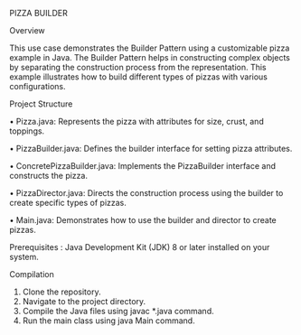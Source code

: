 PIZZA BUILDER 

Overview

This use case demonstrates the Builder Pattern using a customizable pizza example in Java. The Builder Pattern helps in constructing complex objects by separating the construction process from the representation. This example illustrates how to build different types of pizzas with various configurations.

Project Structure

•	Pizza.java:  Represents the pizza with attributes for size, crust, and toppings.

•	PizzaBuilder.java: Defines the builder interface for setting pizza attributes.

•	ConcretePizzaBuilder.java: Implements the PizzaBuilder interface and constructs the pizza.

•	PizzaDirector.java: Directs the construction process using the builder to create specific types of pizzas.

•	Main.java: Demonstrates how to use the builder and director to create pizzas.

Prerequisites :
Java Development Kit (JDK) 8 or later installed on your system.

Compilation
1.	Clone the repository.
2.	Navigate to the project directory.
3.	Compile the Java files using javac *.java command.
4.	Run the main class using java Main command.

